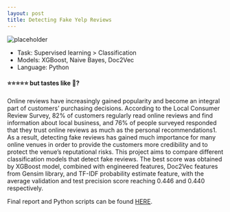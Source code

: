 ```yaml
---
layout: post
title: Detecting Fake Yelp Reviews 
---
```


![placeholder](https://sujeongcha.github.io/public/fakeReview.jpg "Photo by Morning Brew on Unsplash")

<div class="message">
  <ul>
    <li> Task: Supervised learning > Classification </li>
    <li> Models: XGBoost, Naive Bayes, Doc2Vec </li>
    <li> Language: Python </li> 
  </ul>
</div>

#### &#11088;&#11088;&#11088;&#11088;&#11088; but tastes like &#129314;?

Online reviews have increasingly gained popularity and become an integral part of customers’ purchasing decisions. According to the Local Consumer Review Survey, 82% of customers regularly read online reviews and find
information about local business, and 76% of people surveyed responded that they trust online reviews as much as the personal recommendations1. As a result, detecting fake reviews has gained much importance for many online
venues in order to provide the customers more credibility and to protect the venue’s reputational risks. This project aims to compare different classification models that detect
fake reviews. The best score was obtained by XGBoost model, combined with engineered features, Doc2Vec features from Gensim library, and TF-IDF probability estimate feature, with the average validation and test
precision score reaching 0.446 and 0.440 respectively.

Final report and Python scripts can be found <a href="https://github.com/sujeongcha/artificial-cilantro">HERE</a>.
